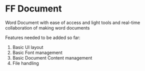 # FF Document
Word Document with ease of access and light tools and real-time collaboration of making word documents

Features needed to be added so far:
1. Basic UI layout
2. Basic Font management
3. Basic Document Content management
4. File handling
